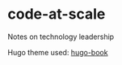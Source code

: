 # code-at-scale

Notes on technology leadership

Hugo theme used: [hugo-book](https://github.com/alex-shpak/hugo-book)
